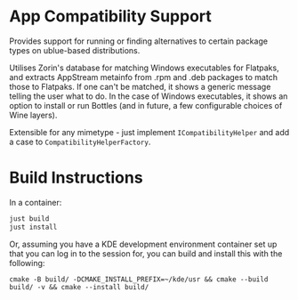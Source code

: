 # App Compatibility Support

Provides support for running or finding alternatives to certain package types on ublue-based distributions.

Utilises Zorin's database for matching Windows executables for Flatpaks, and extracts AppStream metainfo from .rpm and .deb packages to match those to Flatpaks. 
If one can't be matched, it shows a generic message telling the user what to do. In the case of Windows executables, it shows an option to install or run Bottles (and in future, a few configurable choices of Wine layers).

Extensible for any mimetype - just implement `ICompatibilityHelper` and add a case to `CompatibilityHelperFactory`.

# Build Instructions

In a container:
```bash
just build
just install
```

Or, assuming you have a KDE development environment container set up that you can log in to the session for, you can build and install this with the following:
```
cmake -B build/ -DCMAKE_INSTALL_PREFIX=~/kde/usr && cmake --build build/ -v && cmake --install build/
```
